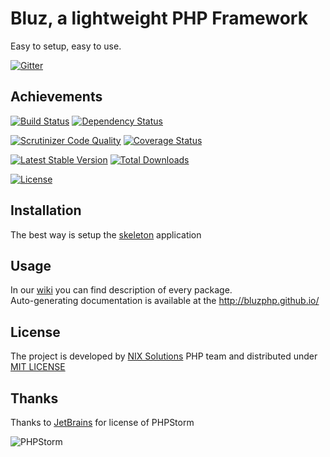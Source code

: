 Bluz, a lightweight PHP Framework
=================================
Easy to setup, easy to use.

[![Gitter](https://badges.gitter.im/Join%20Chat.svg)](https://gitter.im/bluzphp/main)

## Achievements

[![Build Status](https://secure.travis-ci.org/bluzphp/framework.png?branch=master)](https://travis-ci.org/bluzphp/framework)
[![Dependency Status](https://www.versioneye.com/php/bluzphp:framework/badge.png)](https://www.versioneye.com/php/bluzphp:framework)

[![Scrutinizer Code Quality](https://scrutinizer-ci.com/g/bluzphp/framework/badges/quality-score.png?s=4fb36e6e0c742699777d2586ed14a0063a55ca62)](https://scrutinizer-ci.com/g/bluzphp/framework/)
[![Coverage Status](https://coveralls.io/repos/bluzphp/framework/badge.png?branch=master)](https://coveralls.io/r/bluzphp/framework?branch=master)

[![Latest Stable Version](https://poser.pugx.org/bluzphp/framework/v/stable.png)](https://packagist.org/packages/bluzphp/framework)
[![Total Downloads](https://poser.pugx.org/bluzphp/framework/downloads.png)](https://packagist.org/packages/bluzphp/framework)

[![License](https://poser.pugx.org/bluzphp/framework/license.svg)](https://packagist.org/packages/bluzphp/framework)

## Installation

The best way is setup the [skeleton][1] application

## Usage

In our [wiki][2] you can find description of every package.  
Auto-generating documentation is available at the http://bluzphp.github.io/

## License

The project is developed by [NIX Solutions][3] PHP team and distributed under [MIT LICENSE][4]

## Thanks

Thanks to [JetBrains][5] for license of PHPStorm

![PHPStorm](https://www.jetbrains.com/phpstorm/documentation/docs/logo_phpstorm.png)

[1]: https://github.com/bluzphp/skeleton
[2]: https://github.com/bluzphp/framework/wiki
[3]: http://nixsolutions.com
[4]: https://raw.github.com/bluzphp/framework/master/LICENSE.md
[5]: https://www.jetbrains.com/
